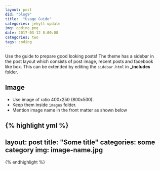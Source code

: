 ```yaml
---
layout: post
did: "blog9"
title:  "Usage Guide"
categories: jekyll update
img: coding.png
date: 2017-03-12 8:00:00
categories: two
tags: coding
---
```


Use the guide to prepare good looking posts! The theme has a sidebar in the post layout which consists of post image, recent posts and facebook like box. This can be extended by editing the ``sidebar.html`` in **_includes** folder.

## Image

- Use image of ratio 400x250 (800x500).
- Keep them inside ``images`` folder.
- Mention image name in the front matter as shown below

{% highlight yml %}
---
layout: post
title:  "Some title"
categories: some category
img: image-name.jpg
---
{% endhighlight %}

